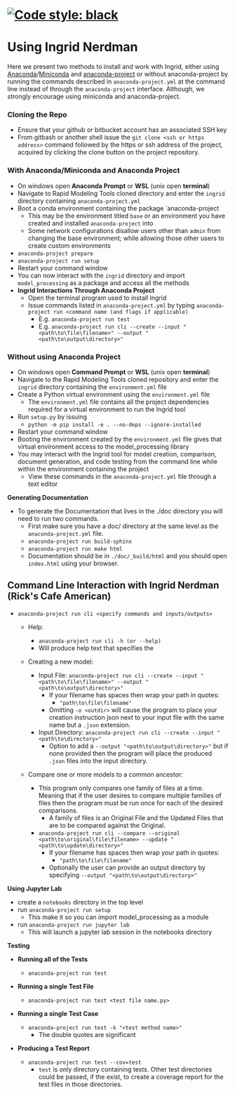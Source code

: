 [![Code style: black](https://img.shields.io/badge/code%20style-black-000000.svg)](https://github.com/python/black)
=======
# **Using Ingrid Nerdman**
Here we present two methods to install and work with Ingrid, either using [Anaconda](https://www.anaconda.com/distribution/ "Anaconda Download Page")/[Miniconda](https://docs.conda.io/en/latest/miniconda.html "Miniconda Download Page") and [anaconda-project](https://anaconda-project.readthedocs.io/en/latest/ "Anaconda Project Homepage") or without anaconda-project by running the commands described in `anaconda-project.yml` at the command line instead of through the `anaconda-project` interface. Although, we strongly encourage using miniconda and anaconda-project.

### Cloning the Repo
* Ensure that your github or bitbucket account has an associated SSH key
* From gitbash or another shell issue the `git clone <ssh or https address>` command followed by the https or ssh address of the project, acquired by clicking the clone button on the project repository.

### With Anaconda/Miniconda and Anaconda Project

* On windows open **Anaconda Prompt** or **WSL** (unix open **terminal**)
* Navigate to Rapid Modeling Tools cloned directory and enter the `ingrid` directory containing `anaconda-project.yml`
* Boot a conda environment containing the package `anaconda-project
    * This may be the environment titled `base` or an environment you have created and installed `anaconda-project` into
    * Some network configurations disallow users other than `admin` from changing the base environment; while allowing those other users to create custom environments
* `anaconda-project prepare`
* `anaconda-project run setup`
* Restart your command window
* You can now interact with the `ingrid` directory and import `model_processing` as a package and access all the methods
* **Ingrid Interactions Through Anaconda Project**
    * Open the terminal program used to install Ingrid
    * Issue commands listed in `anaconda-project.yml` by typing `anaconda-project run <command name (and flags if applicable)`
        * E.g. `anaconda-project run test`
        * E.g. `anaconda-project run cli --create --input "<path\to\file\filename>" --output "<path\to\output\directory>"`

### Without using Anaconda Project

* On windows open **Command Prompt** or **WSL** (unix open **terminal**)
* Navigate to the Rapid Modeling Tools cloned repository and enter the `ingrid` directory containing the `environment.yml` file
* Create a Python virtual environment using the `environment.yml` file
    * The `environment.yml` file contains all the project dependencies required for a virtual environment to run the Ingrid tool
* Run `setup.py` by issuing
    * `python -m pip install -e . --no-deps --ignore-installed`
* Restart your command window
* Booting the environment created by the `environment.yml` file gives that virtual environment access to the model_processing library
* You may interact with the Ingrid tool for model creation, comparison, document generation, and code testing from the command line while within the environment containing the project
    * View these commands in the `anaconda-project.yml` file through a text editor

<!-- **Starting the Environment**
* Install `miniconda3` to a location on your computer, separate from `Anaconda`
* Open **Anaconda Prompt** and `conda install anaconda-project` to the base environment.
* Using **Anaconda Prompt** navigate to the  top level directory containing the `anaconda-project.yml` file
* Then issuing `anaconda-project run <command>` will boot up the Ingrid_nerdman environment and execute the command.
* If the environment does not boot through this method, after the environment has been created:
    * `activate envs\default` manually boots up the environment created by the `anaconda-project run` commands
    * Typically, the `anaconda-project run <command>` does not work without an internet connection.

**First Things First**
* After booting the environment specified by the anaconda-project.yml file run the command:
    * `anaconda-project run setup`.
    * This command packages the code and facilitates the other functionality. -->

**Generating Documentation**
* To generate the Documentation that lives in the ./doc directory you will
need to run two commands.
    * First make sure you have a doc/ directory at the same level as the
    `anaconda-project.yml` file.
    * `anaconda-project run build-sphinx`
    * `anaconda-project run make html`
    * Documentation should be in `./doc/_build/html` and you should open
    `index.html` using your browser.

## **Command Line Interaction with Ingrid Nerdman (Rick's Cafe American)**
* `anaconda-project run cli <specify commands and inputs/outputs>`

    * Help:
        * `anaconda-project run cli -h (or --help)`
        * Will produce help text that specifies the

    * Creating a new model:
        * Input File: `anaconda-project run cli --create --input "<path\to\file\filename>" --output "<path\to\output\directory>"`
            * If your filename has spaces then wrap your path in quotes:
                * `"path\to\file\filename"`
            * Omitting `-o <outdir>` will cause the program to place your creation instruction json next to your input file with the same name but a `.json` extension.
        * Input Directory: `anaconda-project run cli --create --input "<path\to\directory>"`
            * Option to add a `--output "<path\to\output\directory>"` but if none provided then the program will place the produced `.json` files into the input directory.

    * Compare one or more models to a common ancestor:
        * This program only compares one family of files at a time. Meaning that if the user desires to compare multiple families of files then the program must be run once for each of the desired comparisons.
            * A family of files is an Original File and the Updated Files that are to be compared against the Original.
        * `anaconda-project run cli --compare --original <path\to\original\file\filename> --update "<path\to\update\directory>"`
            * If your filename has spaces then wrap your path in quotes:
                * `"path\to\file\filename"`
            * Optionally the user can provide an output directory by specifying `--output "<path\to\output\directory>"`

**Using Jupyter Lab**
* create a ```notebooks``` directory in the top level
* run ```anaconda-project run setup```
    * This make it so you can import model_processing as a module
* run ```anaconda-project run jupyter lab```
    * This will launch a jupyter lab session in the notebooks directory

**Testing**

* **Running all of the Tests**
    * `anaconda-project run test`

* **Running a single Test File**
    * `anaconda-project run test <test file name.py>`

* **Running a single Test Case**
    * `anaconda-project run test -k "<test method name>"`
        * The double quotes are significant

* **Producing a Test Report**
    * `anaconda-project run test --cov=test`
        * `test` is only directory containing tests. Other test directories could be passed, if the exist, to create a coverage report for the test files in those directories.
